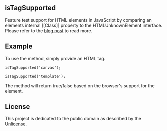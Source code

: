 ## isTagSupported

Feature test support for HTML elements in JavaScript by comparing an elements internal [[Class]] property to the HTMLUnknownElement interface. Please refer to the [blog post](http://www.ryanmorr.com/determine-html5-tag-support-in-javascript/) to read more.

## Example

To use the method, simply provide an HTML tag.

	isTagSupported('canvas');
	
	isTagSupported('template');
	
The method will return true/false based on the browser's support for the element.	

## License

This project is dedicated to the public domain as described by the [Unlicense](http://unlicense.org/).
